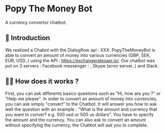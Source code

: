 # Popy The Money Bot
A currency convertor chatbot.

## 🐣 Introduction

We realized a Chabot with the Dialogflow api : XXX. PopyTheMoneyBot is able to convert an amount of money into various currencies (GBP, SEK, EUR, USD..) using the API : https://exchangeratesapi.io/.
Our chatbot was put on 3 servers : Facebook messenger : , Skype (error server..) and Slack. 

## 🏃‍💻  How does it works ?

First, you can ask differents basics questions such as "Hi, how are you ?" or "Help me please". In order to convert an amount of money into currencies, you can ask simply "convert" to the Chatbot. It will answer you how to ask well the question with an example : "What is the amount and currency that you want to conver? e.g. 500 usd or 500 us dollars".
You have to specify the amount and the currency. You can also ask to convert an amount without specifying the currency, the Chatbot will ask you to complete.
